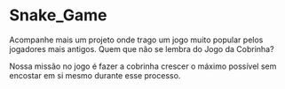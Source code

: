 # Snake_Game
Acompanhe mais um projeto onde trago um jogo muito popular pelos jogadores mais antigos. Quem que não se lembra do  Jogo da Cobrinha?

Nossa missão no jogo é fazer a cobrinha crescer o máximo possível sem encostar em si mesmo durante esse processo.

